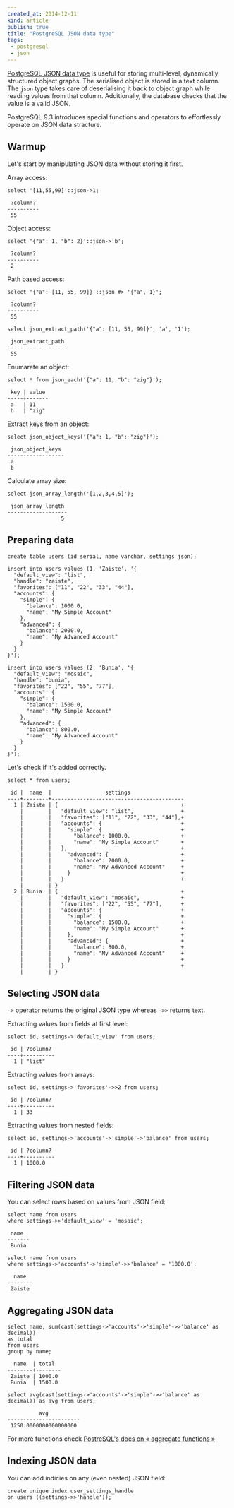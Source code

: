 ```yaml
---
created_at: 2014-12-11
kind: article
publish: true
title: "PostgreSQL JSON data type"
tags:
 - postgresql
 - json
---
```


[PostgreSQL JSON data type][1] is useful for storing multi-level, dynamically structured object graphs. The serialised object is stored in a text column. The `json` type takes care of deserialising it back to object graph while reading values from that column. Additionally, the database checks that the value is a valid JSON.

PostgreSQL 9.3 introduces special functions and operators to effortlessly operate on JSON data stracture.

## Warmup

Let's start by manipulating JSON data without storing it first.

Array access:

```
select '[11,55,99]'::json->1;
```

```
 ?column?
----------
 55
```

Object access:

```
select '{"a": 1, "b": 2}'::json->'b';
```

```
 ?column?
----------
 2
```

Path based access:

```
select '{"a": [11, 55, 99]}'::json #> '{"a", 1}';
```

```
 ?column?
----------
 55
```

```
select json_extract_path('{"a": [11, 55, 99]}', 'a', '1');
```

```
 json_extract_path
-------------------
 55
```

Enumarate an object:

```
select * from json_each('{"a": 11, "b": "zig"}');
```

```
 key | value
-----+-------
 a   | 11
 b   | "zig"
```

Extract keys from an object:


```
select json_object_keys('{"a": 1, "b": "zig"}');
```

```
 json_object_keys
------------------
 a
 b
```

Calculate array size:

```
select json_array_length('[1,2,3,4,5]');
```

```
 json_array_length
-------------------
                 5
```


## Preparing data

```
create table users (id serial, name varchar, settings json);
```

```
insert into users values (1, 'Zaiste', '{
  "default_view": "list",
  "handle": "zaiste",
  "favorites": ["11", "22", "33", "44"],
  "accounts": {
    "simple": {
      "balance": 1000.0,
      "name": "My Simple Account"
  	},
    "advanced": {
      "balance": 2000.0,
      "name": "My Advanced Account"
    }
  }
}');

insert into users values (2, 'Bunia', '{
  "default_view": "mosaic",
  "handle": "bunia",
  "favorites": ["22", "55", "77"],
  "accounts": {
    "simple": {
      "balance": 1500.0,
      "name": "My Simple Account"
    },
    "advanced": {
      "balance": 800.0,
      "name": "My Advanced Account"
    }
  }
}');
```
Let's check if it's added correctly.

```
select * from users;
```

```
 id |  name  |                 settings
----+--------+------------------------------------------
  1 | Zaiste | {                                       +
    |        |   "default_view": "list",               +
    |        |   "favorites": ["11", "22", "33", "44"],+
    |        |   "accounts": {                         +
    |        |     "simple": {                         +
    |        |       "balance": 1000.0,                +
    |        |       "name": "My Simple Account"       +
    |        |   },                                    +
    |        |     "advanced": {                       +
    |        |       "balance": 2000.0,                +
    |        |       "name": "My Advanced Account"     +
    |        |     }                                   +
    |        |   }                                     +
    |        | }
  2 | Bunia  | {                                       +
    |        |   "default_view": "mosaic",             +
    |        |   "favorites": ["22", "55", "77"],      +
    |        |   "accounts": {                         +
    |        |     "simple": {                         +
    |        |       "balance": 1500.0,                +
    |        |       "name": "My Simple Account"       +
    |        |     },                                  +
    |        |     "advanced": {                       +
    |        |       "balance": 800.0,                 +
    |        |       "name": "My Advanced Account"     +
    |        |     }                                   +
    |        |   }                                     +
    |        | }
```


## Selecting JSON data

`->` operator returns the original JSON type whereas `->>` returns text.

Extracting values from fields at first level:

```
select id, settings->'default_view' from users;
```

```
 id | ?column?
----+----------
  1 | "list"
```

Extracting values from arrays:


```
select id, settings->'favorites'->>2 from users;
```

```
 id | ?column?
----+----------
  1 | 33
```

Extracting values from nested fields:

```
select id, settings->'accounts'->'simple'->'balance' from users;
```

```
 id | ?column?
----+----------
  1 | 1000.0
```

## Filtering JSON data

You can select rows based on values from JSON field:

```
select name from users
where settings->>'default_view' = 'mosaic';
```

```
 name
-------
 Bunia
```

```
select name from users
where settings->'accounts'->'simple'->>'balance' = '1000.0';
```

```
  name
--------
 Zaiste
```

## Aggregating JSON data

```
select name, sum(cast(settings->'accounts'->'simple'->>'balance' as decimal))
as total
from users
group by name;
```

```
  name  | total
--------+--------
 Zaiste | 1000.0
 Bunia  | 1500.0
```

```
select avg(cast(settings->'accounts'->'simple'->>'balance' as decimal)) as avg from users;
```

```
          avg
-----------------------
 1250.0000000000000000
```

For more functions check [PostreSQL's docs on « aggregate functions »][2]

## Indexing JSON data

You can add indicies on any (even nested) JSON field:

```
create unique index user_settings_handle
on users ((settings->>'handle'));
```

[1]: http://www.postgresql.org/docs/9.3/static/datatype-json.html
[2]: http://www.postgresql.org/docs/9.3/static/functions-aggregate.html
